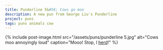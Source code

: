 ```yaml
---
title: Punderline 5&#58; Cows go moo
description: A new pun from George Liu's Punderline
project: puns
tags: puns animals cow
---
```


{% include post-image.html 
    src="/assets/puns/punderline 5.jpg"
    alt="Cows moo annoyingly loud"
    caption="Mooo! Stop, I <u>herd</u>!"
    %}
